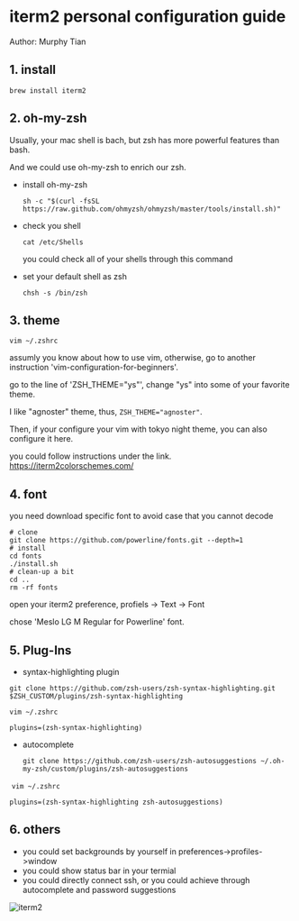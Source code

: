 # iterm2 personal configuration guide
Author: Murphy Tian

## 1. install

`brew install iterm2`

## 2. oh-my-zsh

Usually, your mac shell is bach, but zsh has more powerful features than bash.

And we could use oh-my-zsh to enrich our zsh.

- install oh-my-zsh

  `sh -c "$(curl -fsSL https://raw.github.com/ohmyzsh/ohmyzsh/master/tools/install.sh)"`

- check you shell

  `cat /etc/Shells` 

  you could check all of your shells through this command

- set your default shell as zsh

  `chsh -s /bin/zsh`

## 3. theme

`vim ~/.zshrc`

assumly you know about how to use vim, otherwise, go to another instruction 'vim-configuration-for-beginners'.

go to the line of 'ZSH_THEME="ys"', change "ys" into some of your favorite theme.

I like "agnoster" theme, thus, `ZSH_THEME="agnoster"`. 

Then, if your configure your vim with tokyo night theme, you can also configure it here.

you could follow instructions under the link. https://iterm2colorschemes.com/

## 4. font

you need download specific font to avoid case that you cannot decode

```
# clone
git clone https://github.com/powerline/fonts.git --depth=1
# install
cd fonts
./install.sh
# clean-up a bit
cd ..
rm -rf fonts 
```

open your iterm2 preference, profiels -> Text -> Font

chose 'Meslo LG M Regular for Powerline' font.



## 5. Plug-Ins

- syntax-highlighting plugin

```
git clone https://github.com/zsh-users/zsh-syntax-highlighting.git $ZSH_CUSTOM/plugins/zsh-syntax-highlighting
```

`vim ~/.zshrc`

`plugins=(zsh-syntax-highlighting)`

- autocomplete

  `git clone https://github.com/zsh-users/zsh-autosuggestions ~/.oh-my-zsh/custom/plugins/zsh-autosuggestions`

​	`vim ~/.zshrc`

`plugins=(zsh-syntax-highlighting zsh-autosuggestions)`

## 6. others

- you could set backgrounds by yourself in preferences->profiles->window
- you could show status bar in your termial
- you could directly connect ssh, or you could achieve through autocomplete and password suggestions

![iterm2](https://user-images.githubusercontent.com/42812404/212563269-7c32ac63-3d32-47fa-ad39-e5e3f1223627.jpg)

